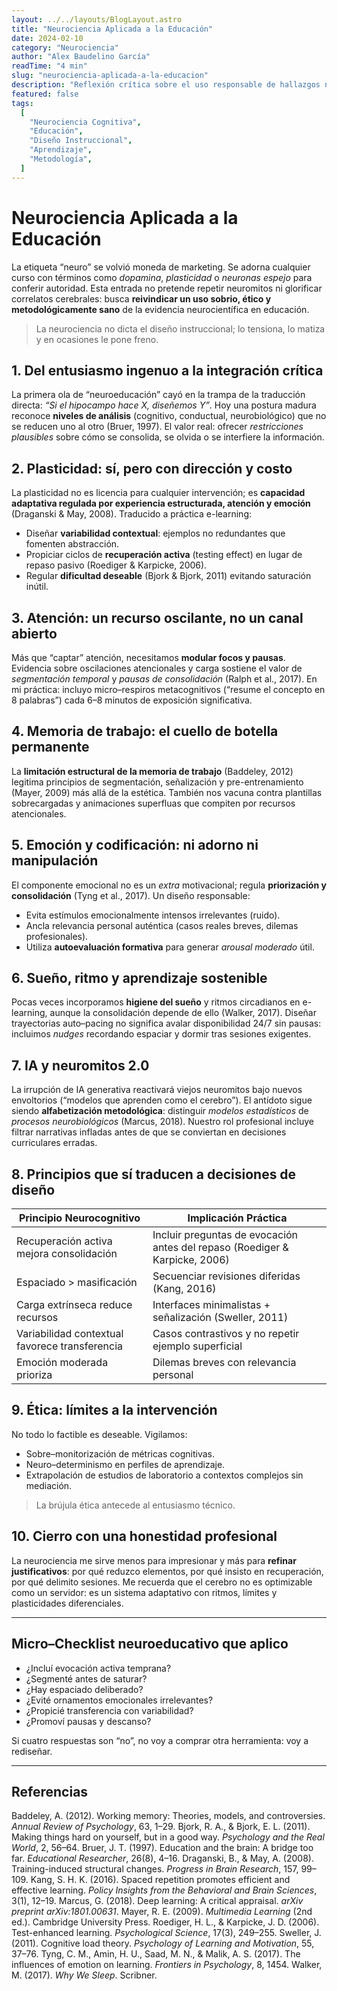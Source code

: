 ```yaml
---
layout: ../../layouts/BlogLayout.astro
title: "Neurociencia Aplicada a la Educación"
date: 2024-02-10
category: "Neurociencia"
author: "Alex Baudelino García"
readTime: "4 min"
slug: "neurociencia-aplicada-a-la-educacion"
description: "Reflexión crítica sobre el uso responsable de hallazgos neurocientíficos en el diseño instruccional y la formación virtual."
featured: false
tags:
  [
    "Neurociencia Cognitiva",
    "Educación",
    "Diseño Instruccional",
    "Aprendizaje",
    "Metodología",
  ]
---
```


# Neurociencia Aplicada a la Educación

La etiqueta “neuro” se volvió moneda de marketing. Se adorna cualquier curso con términos como _dopamina_, _plasticidad_ o _neuronas espejo_ para conferir autoridad. Esta entrada no pretende repetir neuromitos ni glorificar correlatos cerebrales: busca **reivindicar un uso sobrio, ético y metodológicamente sano** de la evidencia neurocientífica en educación.

> La neurociencia no dicta el diseño instruccional; lo tensiona, lo matiza y en ocasiones le pone freno.

## 1. Del entusiasmo ingenuo a la integración crítica

La primera ola de “neuroeducación” cayó en la trampa de la traducción directa: _“Si el hipocampo hace X, diseñemos Y”_. Hoy una postura madura reconoce **niveles de análisis** (cognitivo, conductual, neurobiológico) que no se reducen uno al otro (Bruer, 1997). El valor real: ofrecer _restricciones plausibles_ sobre cómo se consolida, se olvida o se interfiere la información.

## 2. Plasticidad: sí, pero con dirección y costo

La plasticidad no es licencia para cualquier intervención; es **capacidad adaptativa regulada por experiencia estructurada, atención y emoción** (Draganski & May, 2008). Traducido a práctica e-learning:

- Diseñar **variabilidad contextual**: ejemplos no redundantes que fomenten abstracción.
- Propiciar ciclos de **recuperación activa** (testing effect) en lugar de repaso pasivo (Roediger & Karpicke, 2006).
- Regular **dificultad deseable** (Bjork & Bjork, 2011) evitando saturación inútil.

## 3. Atención: un recurso oscilante, no un canal abierto

Más que “captar” atención, necesitamos **modular focos y pausas**. Evidencia sobre oscilaciones atencionales y carga sostiene el valor de _segmentación temporal_ y _pausas de consolidación_ (Ralph et al., 2017). En mi práctica: incluyo micro–respiros metacognitivos (“resume el concepto en 8 palabras”) cada 6–8 minutos de exposición significativa.

## 4. Memoria de trabajo: el cuello de botella permanente

La **limitación estructural de la memoria de trabajo** (Baddeley, 2012) legitima principios de segmentación, señalización y pre-entrenamiento (Mayer, 2009) más allá de la estética. También nos vacuna contra plantillas sobrecargadas y animaciones superfluas que compiten por recursos atencionales.

## 5. Emoción y codificación: ni adorno ni manipulación

El componente emocional no es un _extra_ motivacional; regula **priorización y consolidación** (Tyng et al., 2017). Un diseño responsable:

- Evita estímulos emocionalmente intensos irrelevantes (ruido).
- Ancla relevancia personal auténtica (casos reales breves, dilemas profesionales).
- Utiliza **autoevaluación formativa** para generar _arousal moderado_ útil.

## 6. Sueño, ritmo y aprendizaje sostenible

Pocas veces incorporamos **higiene del sueño** y ritmos circadianos en e-learning, aunque la consolidación depende de ello (Walker, 2017). Diseñar trayectorias auto–pacing no significa avalar disponibilidad 24/7 sin pausas: incluimos _nudges_ recordando espaciar y dormir tras sesiones exigentes.

## 7. IA y neuromitos 2.0

La irrupción de IA generativa reactivará viejos neuromitos bajo nuevos envoltorios (“modelos que aprenden como el cerebro”). El antídoto sigue siendo **alfabetización metodológica**: distinguir _modelos estadísticos_ de _procesos neurobiológicos_ (Marcus, 2018). Nuestro rol profesional incluye filtrar narrativas infladas antes de que se conviertan en decisiones curriculares erradas.

## 8. Principios que sí traducen a decisiones de diseño

| Principio Neurocognitivo                       | Implicación Práctica                                                        |
| ---------------------------------------------- | --------------------------------------------------------------------------- |
| Recuperación activa mejora consolidación       | Incluir preguntas de evocación antes del repaso (Roediger & Karpicke, 2006) |
| Espaciado > masificación                       | Secuenciar revisiones diferidas (Kang, 2016)                                |
| Carga extrínseca reduce recursos               | Interfaces minimalistas + señalización (Sweller, 2011)                      |
| Variabilidad contextual favorece transferencia | Casos contrastivos y no repetir ejemplo superficial                         |
| Emoción moderada prioriza                      | Dilemas breves con relevancia personal                                      |

## 9. Ética: límites a la intervención

No todo lo factible es deseable. Vigilamos:

- Sobre–monitorización de métricas cognitivas.
- Neuro–determinismo en perfiles de aprendizaje.
- Extrapolación de estudios de laboratorio a contextos complejos sin mediación.

> La brújula ética antecede al entusiasmo técnico.

## 10. Cierro con una honestidad profesional

La neurociencia me sirve menos para impresionar y más para **refinar justificativos**: por qué reduzco elementos, por qué insisto en recuperación, por qué delimito sesiones. Me recuerda que el cerebro no es optimizable como un servidor: es un sistema adaptativo con ritmos, límites y plasticidades diferenciales.

---

## Micro–Checklist neuroeducativo que aplico

- ¿Incluí evocación activa temprana?
- ¿Segmenté antes de saturar?
- ¿Hay espaciado deliberado?
- ¿Evité ornamentos emocionales irrelevantes?
- ¿Propicié transferencia con variabilidad?
- ¿Promoví pausas y descanso?

Si cuatro respuestas son “no”, no voy a comprar otra herramienta: voy a rediseñar.

---

## Referencias

Baddeley, A. (2012). Working memory: Theories, models, and controversies. _Annual Review of Psychology_, 63, 1–29.
Bjork, R. A., & Bjork, E. L. (2011). Making things hard on yourself, but in a good way. _Psychology and the Real World_, 2, 56–64.
Bruer, J. T. (1997). Education and the brain: A bridge too far. _Educational Researcher_, 26(8), 4–16.
Draganski, B., & May, A. (2008). Training-induced structural changes. _Progress in Brain Research_, 157, 99–109.
Kang, S. H. K. (2016). Spaced repetition promotes efficient and effective learning. _Policy Insights from the Behavioral and Brain Sciences_, 3(1), 12–19.
Marcus, G. (2018). Deep learning: A critical appraisal. _arXiv preprint arXiv:1801.00631_.
Mayer, R. E. (2009). _Multimedia Learning_ (2nd ed.). Cambridge University Press.
Roediger, H. L., & Karpicke, J. D. (2006). Test-enhanced learning. _Psychological Science_, 17(3), 249–255.
Sweller, J. (2011). Cognitive load theory. _Psychology of Learning and Motivation_, 55, 37–76.
Tyng, C. M., Amin, H. U., Saad, M. N., & Malik, A. S. (2017). The influences of emotion on learning. _Frontiers in Psychology_, 8, 1454.
Walker, M. (2017). _Why We Sleep_. Scribner.
